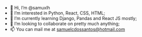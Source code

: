- 👋 Hi, I’m @samuxlh
- 👀 I’m interested in Python, React, CSS, HTML;
- 🌱 I’m currently learning Django, Pandas and React JS mostly;
- 💞️ I’m looking to collaborate on pretty much anything;
- 📫 You can mail me at samuelcdossantos@hotmail.com

